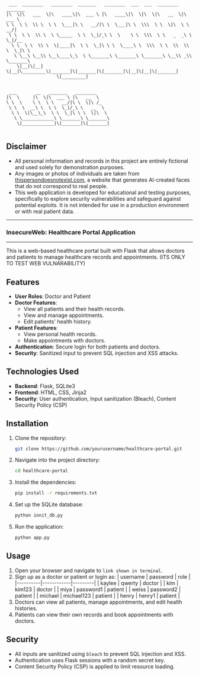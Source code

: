 ```
 ___  ________   ________  _______   ________  ___  ___  ________  _______      
|\  \|\   ___  \|\   ____\|\  ___ \ |\   ____\|\  \|\  \|\   __  \|\  ___ \     
\ \  \ \  \\ \  \ \  \___|\ \   __/|\ \  \___|\ \  \\\  \ \  \|\  \ \   __/|    
 \ \  \ \  \\ \  \ \_____  \ \  \_|/_\ \  \    \ \  \\\  \ \   _  _\ \  \_|/__  
  \ \  \ \  \\ \  \|____|\  \ \  \_|\ \ \  \____\ \  \\\  \ \  \\  \\ \  \_|\ \ 
   \ \__\ \__\\ \__\____\_\  \ \_______\ \_______\ \_______\ \__\\ _\\ \_______\
    \|__|\|__| \|__|\_________\|_______|\|_______|\|_______|\|__|\|__|\|_______|
                   \|_________|                                                 
                                                                                
                                                                                
 ___       __   _______   ________                                              
|\  \     |\  \|\  ___ \ |\   __  \                                             
\ \  \    \ \  \ \   __/|\ \  \|\ /_                                            
 \ \  \  __\ \  \ \  \_|/_\ \   __  \                                           
  \ \  \|\__\_\  \ \  \_|\ \ \  \|\  \                                          
   \ \____________\ \_______\ \_______\                                         
    \|____________|\|_______|\|_______|                                         


```

## Disclaimer

- All personal information and records in this project are entirely fictional and used solely for demonstration purposes.
- Any images or photos of individuals are taken from [thispersondoesnotexist.com](https://thispersondoesnotexist.com/), a website that generates AI-created faces that do not correspond to real people.
- This web application is developed for educational and testing purposes, specifically to explore security vulnerabilities and safeguard against potential exploits. It is not intended for use in a production environment or with real patient data.
---

### **InsecureWeb: Healthcare Portal Application**

---

This is a web-based healthcare portal built with Flask that allows doctors and patients to manage healthcare records and appointments. (ITS ONLY TO TEST WEB VULNARABILITY)

## Features
- **User Roles**: Doctor and Patient
- **Doctor Features**:
  - View all patients and their health records.
  - View and manage appointments.
  - Edit patients' health history.
- **Patient Features**:
  - View personal health records.
  - Make appointments with doctors.
- **Authentication**: Secure login for both patients and doctors.
- **Security**: Sanitized input to prevent SQL injection and XSS attacks.

## Technologies Used
- **Backend**: Flask, SQLite3
- **Frontend**: HTML, CSS, Jinja2
- **Security**: User authentication, Input sanitization (Bleach), Content Security Policy (CSP)

## Installation

1. Clone the repository:
    ```bash
    git clone https://github.com/yourusername/healthcare-portal.git
    ```

2. Navigate into the project directory:
    ```bash
    cd healthcare-portal
    ```

3. Install the dependencies:
    ```bash
    pip install -r requirements.txt
    ```

4. Set up the SQLite database:
    ```bash
    python innit_db.py
    ```

5. Run the application:
    ```bash
    python app.py
    ```

## Usage

1. Open your browser and navigate to `link shown in terminal`.
2. Sign up as a doctor or patient or login as:
   | username | password   | role    |
   |----------|------------|---------|
   | kaylee   | qwerty     | doctor  |
   | kim      | kim123     | doctor  |
   | miya     | password1  | patient |
   | weiss    | password2  | patient |
   | michael  | michael123 | patient |
   | henry    | henry1     | patient |   
3. Doctors can view all patients, manage appointments, and edit health histories.
5. Patients can view their own records and book appointments with doctors.

## Security
- All inputs are sanitized using `bleach` to prevent SQL injection and XSS.
- Authentication uses Flask sessions with a random secret key.
- Content Security Policy (CSP) is applied to limit resource loading.


